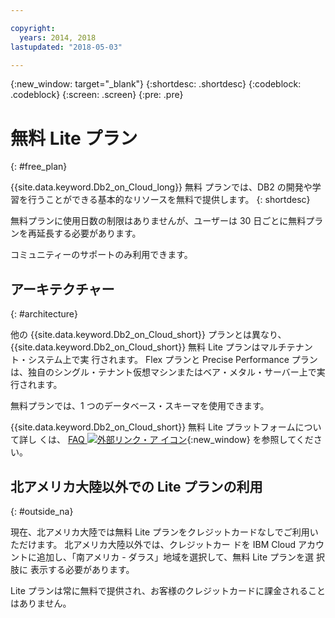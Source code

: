 ```yaml
---

copyright:
  years: 2014, 2018
lastupdated: "2018-05-03"

---
```


<!-- Attribute definitions --> 
{:new_window: target="_blank"}
{:shortdesc: .shortdesc}
{:codeblock: .codeblock}
{:screen: .screen}
{:pre: .pre}

# 無料 Lite プラン
{: #free_plan}

{{site.data.keyword.Db2_on_Cloud_long}} 無料 プランでは、DB2 の開発や学習を行うことができる基本的なリソースを無料で提供します。
{: shortdesc}

無料プランに使用日数の制限はありませんが、ユーザーは 30 日ごとに無料プランを再延長する必要があります。

コミュニティーのサポートのみ利用できます。 
 
## アーキテクチャー
{: #architecture}

他の {{site.data.keyword.Db2_on_Cloud_short}} プランとは異なり、
{{site.data.keyword.Db2_on_Cloud_short}} 無料 Lite プランはマルチテナント・システム上で実
行されます。 Flex プランと Precise Performance プランは、独自のシングル・テナント仮想マシンまたはベア・メタル・サーバー上で実行されます。
 
無料プランでは、1 つのデータベース・スキーマを使用できます。

{{site.data.keyword.Db2_on_Cloud_short}} 無料 Lite プラットフォームについて詳し
くは、
[FAQ
![外部リンク・ア
イコン](../../icons/launch-glyph.svg "外部リンク・アイコン")](https://ibm.biz/db2oc_free_plan_faq){:new_window} を参照してください。

## 北アメリカ大陸以外での Lite プランの利用
{: #outside_na}

現在、北アメリカ大陸では無料 Lite プランをクレジットカードなしでご利用いただけます。 北アメリカ大陸以外では、クレジットカー
ドを IBM Cloud アカウントに追加し、「南アメリカ - ダラス」地域を選択して、無料 Lite プランを選
択肢に
表示する必要があります。

Lite プランは常に無料で提供され、お客様のクレジットカードに課金されることはありません。
